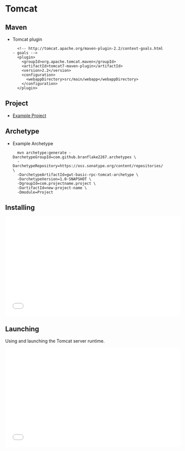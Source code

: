 # Tomcat


## Maven

* Tomcat plugin

		<!-- http://tomcat.apache.org/maven-plugin-2.2/context-goals.html - goals -->
		<plugin>
		  <groupId>org.apache.tomcat.maven</groupId>
		  <artifactId>tomcat7-maven-plugin</artifactId>
		  <version>2.2</version>
		  <configuration>
		    <webappDirectory>src/main/webapp</webappDirectory>
		  </configuration>
		</plugin>


## Project

* [Example Project](https://github.com/branflake2267/Archetypes/tree/master/archetypes/gwt-basic-rpc-tomcat)

## Archetype

* Example Archetype

		mvn archetype:generate -DarchetypeGroupId=com.github.branflake2267.archetypes \
		-DarchetypeRepository=https://oss.sonatype.org/content/repositories/snapshots \
		-DarchetypeArtifactId=gwt-basic-rpc-tomcat-archetype \
		-DarchetypeVersion=1.0-SNAPSHOT \
		-DgroupId=com.projectname.project \
		-DartifactId=new-project-name \
		-Dmodule=Project

## Installing

<iframe width="560" height="315" src="//www.youtube.com/embed/6w87lVYT-MM" frameborder="0" allowfullscreen></iframe>

## Launching
Using and launching the Tomcat server runtime.

<iframe width="560" height="315" src="//www.youtube.com/embed/d6xsX9x9WC4" frameborder="0" allowfullscreen></iframe>
